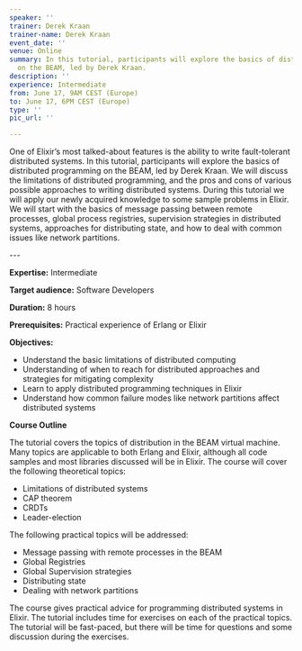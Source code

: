 ```yaml
---
speaker: ''
trainer: Derek Kraan
trainer-name: Derek Kraan
event_date: ''
venue: Online
summary: In this tutorial, participants will explore the basics of distributed programming
  on the BEAM, led by Derek Kraan.
description: ''
experience: Intermediate
from: June 17, 9AM CEST (Europe)
to: June 17, 6PM CEST (Europe)
type: ''
pic_url: ''

---
```

One of Elixir’s most talked-about features is the ability to write fault-tolerant distributed systems. In this tutorial, participants will explore the basics of distributed programming on the BEAM, led by Derek Kraan. We will discuss the limitations of distributed programming, and the pros and cons of various possible approaches to writing distributed systems. During this tutorial we will apply our newly acquired knowledge to some sample problems in Elixir. We will start with the basics of message passing between remote processes, global process registries, supervision strategies in distributed systems, approaches for distributing state, and how to deal with common issues like network partitions.

\---

**Expertise:** Intermediate

**Target audience:** Software Developers

**Duration:** 8 hours

**Prerequisites:** Practical experience of Erlang or Elixir

**Objectives:**

* Understand the basic limitations of distributed computing
* Understanding of when to reach for distributed approaches and strategies for mitigating complexity
* Learn to apply distributed programming techniques in Elixir
* Understand how common failure modes like network partitions affect distributed systems

**Course Outline**

The tutorial covers the topics of distribution in the BEAM virtual machine. Many topics are applicable to both Erlang and Elixir, although all code samples and most libraries discussed will be in Elixir. The course will cover the following theoretical topics:

* Limitations of distributed systems
* CAP theorem
* CRDTs
* Leader-election

The following practical topics will be addressed:

* Message passing with remote processes in the BEAM
* Global Registries
* Global Supervision strategies
* Distributing state
* Dealing with network partitions

The course gives practical advice for programming distributed systems in Elixir. The tutorial includes time for exercises on each of the practical topics. The tutorial will be fast-paced, but there will be time for questions and some discussion during the exercises.